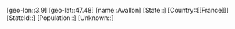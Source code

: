 ﻿---
location: [47.48,3.9]
type: City
tags:
- geo/City


SpocWebEntityId: 28943
isDeleted: false
confidential: public

---
[geo-lon::3.9]
[geo-lat::47.48]
[name::Avallon]
[State::]
[Country::[[France]]]
[StateId::]
[Population::]
[Unknown::]

